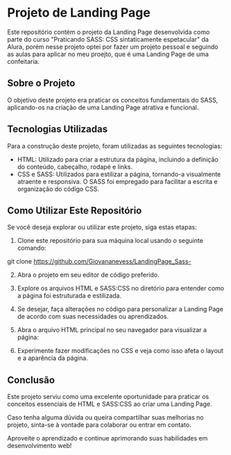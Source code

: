 # Projeto de Landing Page

Este repositório contém o projeto da Landing Page desenvolvida como parte do curso "Praticando SASS: CSS sintaticamente espetacular" da Alura, porém nesse projeto optei por fazer um projeto pessoal e seguindo as aulas para aplicar no meu proejto, que é uma Landing Page de uma confeitaria.

## Sobre o Projeto

O objetivo deste projeto era praticar os conceitos fundamentais do SASS, aplicando-os na criação de uma Landing Page atrativa e funcional.

## Tecnologias Utilizadas

Para a construção deste projeto, foram utilizadas as seguintes tecnologias:

- HTML: Utilizado para criar a estrutura da página, incluindo a definição do conteúdo, cabeçalho, rodapé e links.
- CSS e SASS: Utilizados para estilizar a página, tornando-a visualmente atraente e responsiva. O SASS foi empregado para facilitar a escrita e organização do código CSS.

## Como Utilizar Este Repositório

Se você deseja explorar ou utilizar este projeto, siga estas etapas:

1. Clone este repositório para sua máquina local usando o seguinte comando:

git clone https://github.com/Giovananevess/LandingPage_Sass-


2. Abra o projeto em seu editor de código preferido.

3. Explore os arquivos HTML e SASS:CSS no diretório para entender como a página foi estruturada e estilizada.

4. Se desejar, faça alterações no código para personalizar a Landing Page de acordo com suas necessidades ou aprendizados.

5. Abra o arquivo HTML principal no seu navegador para visualizar a página:


6. Experimente fazer modificações no CSS e veja como isso afeta o layout e a aparência da página.


## Conclusão

Este projeto serviu como uma excelente oportunidade para praticar os conceitos essenciais de HTML e SASS:CSS ao criar uma Landing Page. 

Caso tenha alguma dúvida ou queira compartilhar suas melhorias no projeto, sinta-se à vontade para colaborar ou entrar em contato.

Aproveite o aprendizado e continue aprimorando suas habilidades em desenvolvimento web!
